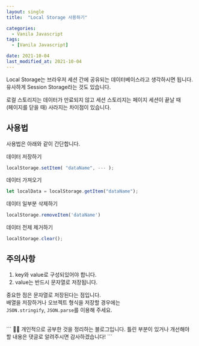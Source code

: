 ```yaml
---
layout: single
title:  "Local Storage 사용하기"

categories:
  - Vanila Javascript
tags: 
  - [Vanila Javascript]

date: 2021-10-04
last_modified_at: 2021-10-04
---
```



Local Storage는 브라우저 세션 간에 공유되는 데이터베이스라고 생각하시면 됩니다.          
유사하게 Session Storage라는 것도 있습니다.          
          
로컬 스토리지는 데이터가 만료되지 않고 세션 스토리지는 페이지 세션이 끝날 때           
(페이지를 닫을 때) 사라지는 차이점이 있습니다.          
          
## 사용법
사용법은 아래와 같이 간단합니다.


데이터 저장하기
```javascript
localStorage.setItem( "dataName", --- );
```

데이터 가져오기
```javascript
let localData = localStorage.getItem("dataName");
```

데이터 일부분 삭제하기
```javascript
localStorage.removeItem('dataName')
```

데이터 전제 제거하기
```javascript
localStorage.clear();
```

## 주의사항 
1. key와 value로 구성되있어야 합니다.
2. value는 반드시 문자열로 저장됩니다.

중요한 점은 문자열로 저장된다는 점입니다.         
배열을 저장하거나 오브젝트 형식을 저장할 경우에는         
`JSON.stringify`, `JSON.parse`를 이용해 주세요.         



<br />
```
    🤔🤔
  개인적으로 공부한 것을 정리하는 블로그입니다.
  틀린 부분이 있거나 개선해야 할 내용은 댓글로 알려주시면 감사하겠습니다!
```
